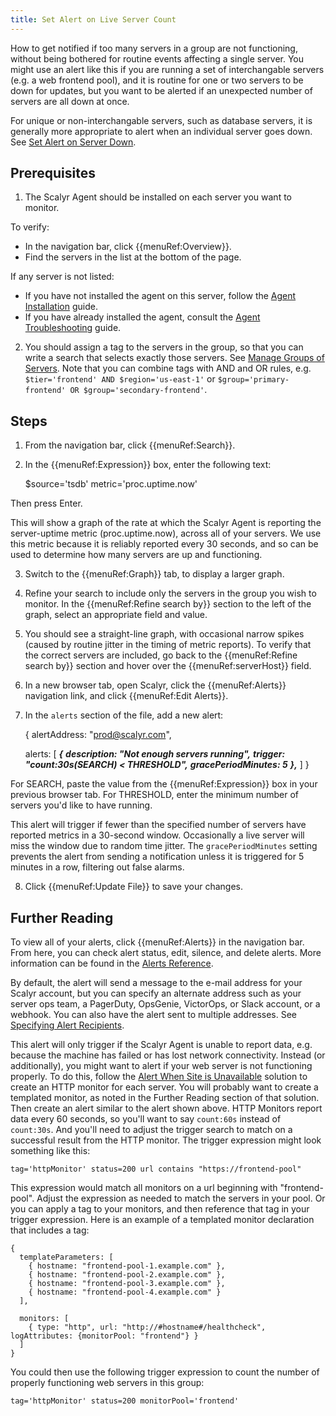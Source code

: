 ```yaml
---
title: Set Alert on Live Server Count
---
```


How to get notified if too many servers in a group are not functioning, without being
bothered for routine events affecting a single server. You might use an alert like this if you are running a
set of interchangable servers (e.g. a web frontend pool), and it is routine for one or two servers to be down
for updates, but you want to be alerted if an unexpected number of servers are all down at once.

For unique or non-interchangable servers, such as database servers, it is generally more appropriate to
alert when an individual server goes down. See [Set Alert on Server Down](/solutions/alert-server-down).


## Prerequisites

1. The Scalyr Agent should be installed on each server you want to monitor.

To verify:

- In the navigation bar, click {{menuRef:Overview}}.
- Find the servers in the list at the bottom of the page.

If any server is not listed:

- If you have not installed the agent on this server, follow the [Agent Installation](/help/install-agent-linux) guide.
- If you have already installed the agent, consult the [Agent Troubleshooting](/help/scalyr-agent#troubleshooting) guide.

2. You should assign a tag to the servers in the group, so that you can write a search that selects exactly those
servers. See [Manage Groups of Servers](/solutions/manage-server-groups). Note that 
you can combine tags with AND and OR rules, e.g. ``$tier='frontend' AND $region='us-east-1'`` or 
``$group='primary-frontend' OR $group='secondary-frontend'``.


## Steps

1. From the navigation bar, click {{menuRef:Search}}.

2. In the {{menuRef:Expression}} box, enter the following text:

    $source='tsdb' metric='proc.uptime.now'

Then press Enter.

This will show a graph of the rate at which the Scalyr Agent is reporting the server-uptime metric (proc.uptime.now),
across all of your servers. We use this metric because it is reliably reported every 30 seconds, and so can be used
to determine how many servers are up and functioning.

3. Switch to the {{menuRef:Graph}} tab, to display a larger graph.

4. Refine your search to include only the servers in the group you wish to monitor. In the
{{menuRef:Refine search by}} section to the left of the graph, select an appropriate field and value.

5. You should see a straight-line graph, with occasional narrow spikes (caused by routine jitter in the timing
of metric reports). To verify that the correct servers are included, go back to the {{menuRef:Refine search by}} section
and hover over the {{menuRef:serverHost}} field.

6. In a new browser tab, open Scalyr, click the {{menuRef:Alerts}} navigation link, and click {{menuRef:Edit Alerts}}.

7. In the ``alerts`` section of the file, add a new alert:

    {
      alertAddress: "prod@scalyr.com",
        
      alerts: [
        ***{***
          ***description: "Not enough servers running",***
          ***trigger: "count:30s(SEARCH) < THRESHOLD",***
          ***gracePeriodMinutes: 5***
        ***},***
      ]
    }

For SEARCH, paste the value from the {{menuRef:Expression}} box in your previous browser tab. For THRESHOLD, enter the
minimum number of servers you'd like to have running.

This alert will trigger if fewer than the specified number of servers have reported metrics in a 30-second window. Occasionally
a live server will miss the window due to random time jitter. The ``gracePeriodMinutes`` setting prevents the alert from
sending a notification unless it is triggered for 5 minutes in a row, filtering out false alarms.

8. Click {{menuRef:Update File}} to save your changes.


## Further Reading

To view all of your alerts, click {{menuRef:Alerts}} in the navigation bar. From here, you can check
alert status, edit, silence, and delete alerts. More information can be found in the
[Alerts Reference](/help/alerts).

By default, the alert will send a message to the e-mail address for your Scalyr account, but you can specify
an alternate address such as your server ops team, a PagerDuty, OpsGenie, VictorOps, or Slack account, or a webhook. You can also
have the alert sent to multiple addresses. See [Specifying Alert Recipients](/help/alerts#recipients).

This alert will only trigger if the Scalyr Agent is unable to report data, e.g. because the machine has failed or
has lost network connectivity. Instead (or additionally), you might want to alert if your web server is not
functioning properly. To do this, follow the [Alert When Site is Unavailable](/solutions/alert-site-unavailable)
solution to create an HTTP monitor for each server. You will probably want to create a templated monitor, as
noted in the Further Reading section of that solution. Then create an alert similar to the alert shown above.
HTTP Monitors report data every 60 seconds, so you'll want to say ``count:60s`` instead of ``count:30s``. And you'll
need to adjust the trigger search to match on a successful result from the HTTP monitor. The trigger expression
might look something like this:

    tag='httpMonitor' status=200 url contains "https://frontend-pool"

This expression would match all monitors on a url beginning with "frontend-pool". Adjust the expression as needed
to match the servers in your pool. Or you can apply a tag to your monitors, and then reference that tag in your
trigger expression. Here is an example of a templated monitor declaration that includes a tag:

    {
      templateParameters: [
        { hostname: "frontend-pool-1.example.com" },
        { hostname: "frontend-pool-2.example.com" },
        { hostname: "frontend-pool-3.example.com" },
        { hostname: "frontend-pool-4.example.com" }
      ],
      
      monitors: [
        { type: "http", url: "http://#hostname#/healthcheck", logAttributes: {monitorPool: "frontend"} }
      ]
    }

You could then use the following trigger expression to count the number of properly functioning web servers in this group:

    tag='httpMonitor' status=200 monitorPool='frontend'
